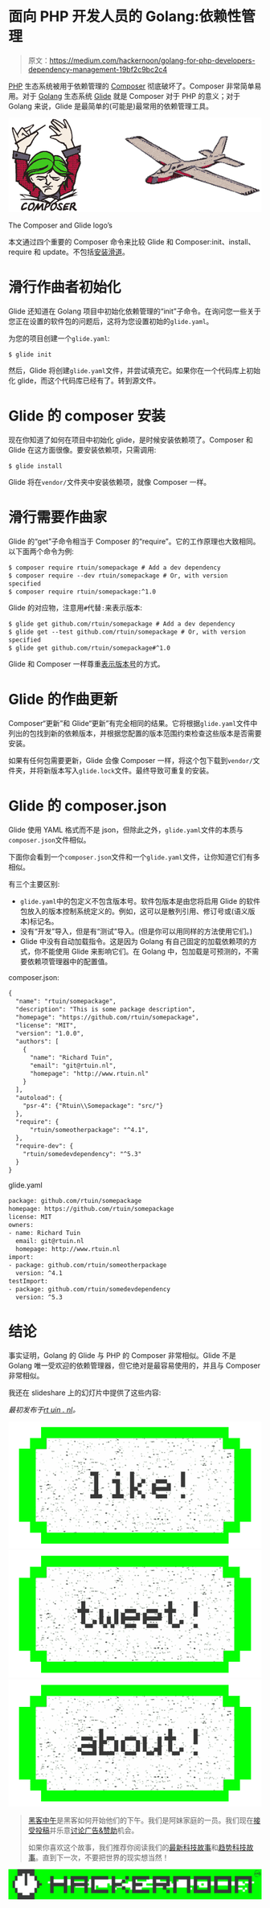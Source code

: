 # 面向 PHP 开发人员的 Golang:依赖性管理

> 原文：<https://medium.com/hackernoon/golang-for-php-developers-dependency-management-19bf2c9bc2c4>

[PHP](https://hackernoon.com/tagged/php) 生态系统被用于依赖管理的 [Composer](https://getcomposer.org/) 彻底破坏了。Composer 非常简单易用。对于 [Golang](https://hackernoon.com/tagged/golang) 生态系统 [Glide](http://glide.sh/) 就是 Composer 对于 PHP 的意义；对于 Golang 来说，Glide 是最简单的(可能是)最常用的依赖管理工具。

![](img/ab3f62fb40a1e937f63911502e467464.png)

The Composer and Glide logo’s

本文通过四个重要的 Composer 命令来比较 Glide 和 Composer:init、install、require 和 update。不包括[安装滑道](https://glide.readthedocs.io/en/latest/#installing-glide)。

# 滑行作曲者初始化

Glide 还知道在 Golang 项目中初始化依赖管理的“init”子命令。在询问您一些关于您正在设置的软件包的问题后，这将为您设置初始的`glide.yaml`。

为您的项目创建一个`glide.yaml`:

```
$ glide init
```

然后，Glide 将创建`glide.yaml`文件，并尝试填充它。如果你在一个代码库上初始化 glide，而这个代码库已经有了。转到源文件。

# Glide 的 composer 安装

现在你知道了如何在项目中初始化 glide，是时候安装依赖项了。Composer 和 Glide 在这方面很像。要安装依赖项，只需调用:

```
$ glide install
```

Glide 将在`vendor/`文件夹中安装依赖项，就像 Composer 一样。

# 滑行需要作曲家

Glide 的“get”子命令相当于 Composer 的“require”。它的工作原理也大致相同。以下面两个命令为例:

```
$ composer require rtuin/somepackage # Add a dev dependency 
$ composer require --dev rtuin/somepackage # Or, with version specified 
$ composer require rtuin/somepackage:^1.0
```

Glide 的对应物，注意用`#`代替`:`来表示版本:

```
$ glide get github.com/rtuin/somepackage # Add a dev dependency 
$ glide get --test github.com/rtuin/somepackage # Or, with version specified 
$ glide get github.com/rtuin/somepackage#^1.0
```

Glide 和 Composer 一样尊重[表示版本号](https://glide.readthedocs.io/en/latest/versions/)的方式。

# Glide 的作曲更新

Composer“更新”和 Glide“更新”有完全相同的结果。它将根据`glide.yaml`文件中列出的包找到新的依赖版本，并根据您配置的版本范围约束检查这些版本是否需要安装。

如果有任何包需要更新，Glide 会像 Composer 一样，将这个包下载到`vendor/`文件夹，并将新版本写入`glide.lock`文件。最终导致可重复的安装。

# Glide 的 composer.json

Glide 使用 YAML 格式而不是 json，但除此之外，`glide.yaml`文件的本质与`composer.json`文件相似。

下面你会看到一个`composer.json`文件和一个`glide.yaml`文件，让你知道它们有多相似。

有三个主要区别:

*   `glide.yaml`中的包定义不包含版本号。软件包版本是由您将启用 Glide 的软件包放入的版本控制系统定义的。例如，这可以是散列引用、修订号或(语义版本)标记名。
*   没有“开发”导入，但是有“测试”导入。(但是你可以用同样的方法使用它们。)
*   Glide 中没有自动加载指令。这是因为 Golang 有自己固定的加载依赖项的方式，你不能使用 Glide 来影响它们。在 Golang 中，包加载是可预测的，不需要依赖项管理器中的配置值。

composer.json:

```
{
  "name": "rtuin/somepackage",
  "description": "This is some package description",
  "homepage": "https://github.com/rtuin/somepackage",
  "license": "MIT",
  "version": "1.0.0",
  "authors": [
    {
      "name": "Richard Tuin",
      "email": "git@rtuin.nl",
      "homepage": "http://www.rtuin.nl"
    }
  ],
  "autoload": {
    "psr-4": {"Rtuin\\Somepackage": "src/"}
  },
  "require": {
      "rtuin/someotherpackage": "^4.1",
  },
  "require-dev": {
    "rtuin/somedevdependency": "^5.3"
  }
}
```

glide.yaml

```
package: github.com/rtuin/somepackage
homepage: https://github.com/rtuin/somepackage
license: MIT
owners:
- name: Richard Tuin
  email: git@rtuin.nl
  homepage: http://www.rtuin.nl
import:
- package: github.com/rtuin/someotherpackage
  version: ^4.1
testImport:
- package: github.com/rtuin/somedevdependency
  version: ^5.3
```

# 结论

事实证明，Golang 的 Glide 与 PHP 的 Composer 非常相似。Glide 不是 Golang 唯一受欢迎的依赖管理器，但它绝对是最容易使用的，并且与 Composer 非常相似。

我还在 slideshare 上的幻灯片中提供了这些内容:

*最初发布于*[*rt uin . nl*](http://www.rtuin.nl/2017/06/golang-for-php-developers-dependency-management/)*。*

[![](img/50ef4044ecd4e250b5d50f368b775d38.png)](http://bit.ly/HackernoonFB)[![](img/979d9a46439d5aebbdcdca574e21dc81.png)](https://goo.gl/k7XYbx)[![](img/2930ba6bd2c12218fdbbf7e02c8746ff.png)](https://goo.gl/4ofytp)

> [黑客中午](http://bit.ly/Hackernoon)是黑客如何开始他们的下午。我们是阿妹家庭的一员。我们现在[接受投稿](http://bit.ly/hackernoonsubmission)并乐意[讨论广告&赞助](mailto:partners@amipublications.com)机会。
> 
> 如果你喜欢这个故事，我们推荐你阅读我们的[最新科技故事](http://bit.ly/hackernoonlatestt)和[趋势科技故事](https://hackernoon.com/trending)。直到下一次，不要把世界的现实想当然！

![](img/be0ca55ba73a573dce11effb2ee80d56.png)